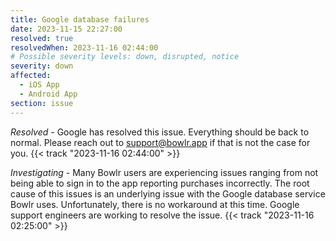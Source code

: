 ```yaml
---
title: Google database failures 
date: 2023-11-15 22:27:00
resolved: true
resolvedWhen: 2023-11-16 02:44:00
# Possible severity levels: down, disrupted, notice
severity: down
affected:
  - iOS App
  - Android App
section: issue
---
```


*Resolved* - Google has resolved this issue. Everything should be back to normal. Please reach out to support@bowlr.app if that is not the case for you. {{< track "2023-11-16 02:44:00" >}}

*Investigating* - Many Bowlr users are experiencing issues ranging from not being able to sign in to the app reporting purchases incorrectly. The root cause of this issues is an underlying issue with the Google database service Bowlr uses. Unfortunately, there is no workaround at this time. Google support engineers are working to resolve the issue. {{< track "2023-11-16 02:25:00" >}}
